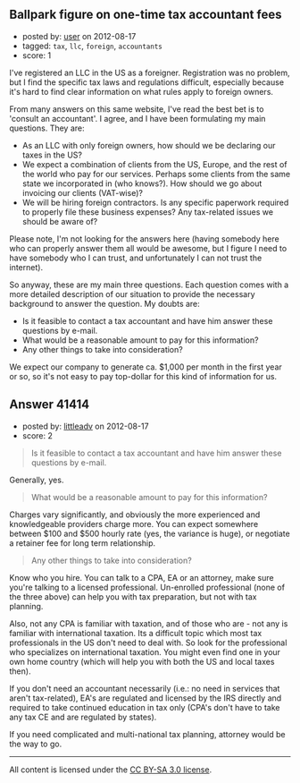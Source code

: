 ## Ballpark figure on one-time tax accountant fees

- posted by: [user](https://stackexchange.com/users/-1/16441-user) on 2012-08-17
- tagged: `tax`, `llc`, `foreign`, `accountants`
- score: 1

I've registered an LLC in the US as a foreigner. Registration was no problem, but I find the specific tax laws and regulations difficult, especially because it's hard to find clear information on what rules apply to foreign owners. 

From many answers on this same website, I've read the best bet is to 'consult an accountant'. I agree, and I have been formulating my main questions. They are:

- As an LLC with only foreign owners, how should we be declaring our taxes in the US? 
- We expect a combination of clients from the US, Europe, and the rest of the world who pay for our services. Perhaps some clients from the same state we incorporated in (who knows?). How should we go about invoicing our clients (VAT-wise)?  
- We will be hiring foreign contractors. Is any specific paperwork required to properly file these business expenses? Any tax-related issues we should be aware of?

Please note, I'm not looking for the answers here (having somebody here who can properly answer them all would be awesome, but I figure I need to have somebody who I can trust, and unfortunately I can not trust the internet). 

So anyway, these are my main three questions. Each question comes with a more detailed description of our situation to provide the necessary background to answer the question. My doubts are:

- Is it feasible to contact a tax accountant and have him answer these questions by e-mail.
- What would be a reasonable amount to pay for this information? 
- Any other things to take into consideration? 

We expect our company to generate ca. $1,000 per month in the first year or so, so it's not easy to pay top-dollar for this kind of information for us. 


## Answer 41414

- posted by: [littleadv](https://stackexchange.com/users/-1/13808-littleadv) on 2012-08-17
- score: 2

> Is it feasible to contact a tax accountant and have him answer these
> questions by e-mail.

Generally, yes.

> What would be a reasonable amount to pay for this information?

Charges vary significantly, and obviously the more experienced and knowledgeable providers charge more. You can expect somewhere between $100 and $500 hourly rate (yes, the variance is huge), or negotiate a retainer fee for long term relationship.

> Any other things to take into consideration?

Know who you hire. You can talk to a CPA, EA or an attorney, make sure you're talking to a licensed professional. Un-enrolled professional (none of the three above) can help you with tax preparation, but not with tax planning.

Also, not any CPA is familiar with taxation, and of those who are - not any is familiar with international taxation. Its a difficult topic which most tax professionals in the US don't need to deal with. So look for the professional who specializes on international taxation. You might even find one in your own home country (which will help you with both the US and local taxes then).

If you don't need an accountant necessarily (i.e.: no need in services that aren't tax-related), EA's are regulated and licensed by the IRS directly and required to take continued education in tax only (CPA's don't have to take any tax CE and are regulated by states).

If you need complicated and multi-national tax planning, attorney would be the way to go.



---

All content is licensed under the [CC BY-SA 3.0 license](https://creativecommons.org/licenses/by-sa/3.0/).
